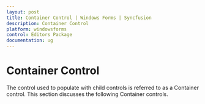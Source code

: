 ```yaml
---
layout: post
title: Container Control | Windows Forms | Syncfusion
description: Container Control
platform: windowsforms
control: Editors Package
documentation: ug
---
```

# Container Control

The control used to populate with child controls is referred to as a Container control. This section discusses the following Container controls.